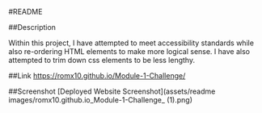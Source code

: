 #README

##Description

Within this project, I have attempted to meet accessibility standards while also re-ordering HTML elements to make more logical sense. I have also attempted to trim down css elements to be less lengthy.

##Link
https://romx10.github.io/Module-1-Challenge/

##Screenshot
[Deployed Website Screenshot](assets/readme images/romx10.github.io_Module-1-Challenge_ (1).png)
